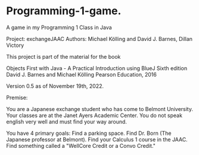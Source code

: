 # Programming-1-game.
A game in my Programming 1 Class in Java

Project: exchangeJAAC
Authors: Michael Kölling and David J. Barnes, Dillan Victory

This project is part of the material for the book

   Objects First with Java - A Practical Introduction using BlueJ
   Sixth edition
   David J. Barnes and Michael Kölling
   Pearson Education, 2016

Version 0.5 as of November 19th, 2022. 

Premise:

You are a Japanese exchange student who has come to Belmont University. 
Your classes are at the Janet Ayers Academic Center. 
You do not speak english very well and must find your way around.

You have 4 primary goals:
Find a parking space. 
Find Dr. Born (The Japanese professor at Belmont).
Find your Calculus 1 course in the JAAC.
Find something called a "WellCore Credit or a Convo Credit." 
